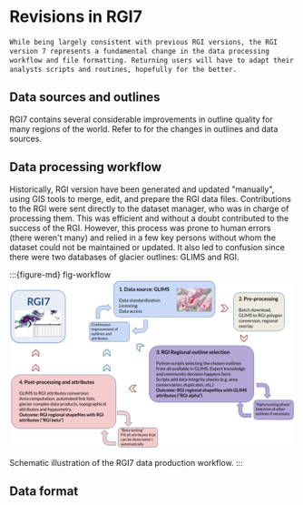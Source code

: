 # Revisions in RGI7 

```{important}
While being largely consistent with previous RGI versions, the RGI version 7 represents a fundamental change in the data processing workflow and file formatting. Returning users will have to adapt their analysts scripts and routines, hopefully for the better.
```

## Data sources and outlines

RGI7 contains several considerable improvements in outline quality for many regions of the world.
Refer to [](05_description_by_region) for the changes in outlines and data sources.

## Data processing workflow

Historically, RGI version have been generated and updated "manually", using GIS tools to merge, edit, and prepare the RGI data files. Contributions to the RGI were sent directly to the dataset manager, who was in charge of processing them. This was efficient and without a doubt contributed to the success of the RGI. However, this process was prone to human errors (there weren't many) and relied in a few key persons without whom the dataset could not be maintained or updated. It also led to confusion since there were two databases of glacier outlines: GLIMS and RGI.

:::{figure-md} fig-workflow
<img src="img/workflow.png" alt="data workflow" class="bg-primary mb-1">

Schematic illustration of the RGI7 data production workflow.
:::


## Data format
